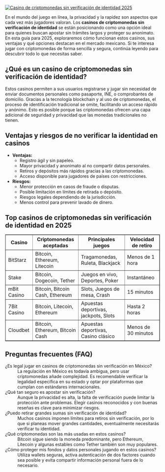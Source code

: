 [![Casino de criptomonedas sin verificación de identidad 2025](https://123-caf.pages.dev/gitsignup.png)](https://vrmoo.ru/Bt82HjjY)

<div>     <p>En el mundo del juego en línea, la privacidad y la rapidez son aspectos que cada vez más jugadores valoran. Los <strong>casinos de criptomonedas sin verificación de identidad</strong> se están posicionando como una opción ideal para quienes buscan apostar sin trámites largos y proteger su anonimato. En esta guía para 2025, exploraremos cómo funcionan estos casinos, sus ventajas y qué opciones destacan en el mercado mexicano. Si te interesa jugar con criptomonedas de forma sencilla y segura, continúa leyendo para descubrir todo lo que necesitas saber.</p>    <h2>¿Qué es un casino de criptomonedas sin verificación de identidad?</h2>   <p>Estos casinos permiten a sus usuarios registrarse y jugar sin necesidad de enviar documentos personales como pasaporte, INE, o comprobantes de domicilio. Gracias a la tecnología blockchain y al uso de criptomonedas, el proceso de identificación tradicional se omite, facilitando un acceso rápido y anónimo. Esto es posible porque las criptomonedas ofrecen una capa adicional de seguridad y privacidad que las monedas tradicionales no tienen.</p>    <h2>Ventajas y riesgos de no verificar la identidad en casinos</h2>   <ul>     <li><strong>Ventajas:</strong>       <ul>         <li>Registro ágil y sin papeleo.</li>         <li>Mayor privacidad y anonimato al no compartir datos personales.</li>         <li>Retiros y depósitos más rápidos gracias a las criptomonedas.</li>         <li>Acceso disponible para jugadores de países con restricciones.</li>       </ul>     </li>     <li><strong>Riesgos:</strong>       <ul>         <li>Menor protección en casos de fraude o disputas.</li>         <li>Posible limitación en límites de retirada o depósito.</li>         <li>Riesgos legales dependiendo de la jurisdicción.</li>         <li>Menos control para prevenir lavado de dinero.</li>       </ul>     </li>   </ul>    <h2>Top casinos de criptomonedas sin verificación de identidad en 2025</h2>   <table border="1" cellpadding="5" cellspacing="0" style="border-collapse: collapse; width: 100%;">     <thead>       <tr>         <th>Casino</th>         <th>Criptomonedas aceptadas</th>         <th>Principales juegos</th>         <th>Velocidad de retiro</th>       </tr>     </thead>     <tbody>       <tr>         <td>BitStarz</td>         <td>Bitcoin, Ethereum, Litecoin</td>         <td>Tragamonedas, Ruleta, Blackjack</td>         <td>Menos de 1 hora</td>       </tr>       <tr>         <td>Stake</td>         <td>Bitcoin, Dogecoin, Tether</td>         <td>Juegos en vivo, Deportes, Poker</td>         <td>Instantáneo</td>       </tr>       <tr>         <td>mBit Casino</td>         <td>Bitcoin, Bitcoin Cash, Ethereum</td>         <td>Slots, Juegos de mesa, Crash</td>         <td>15 minutos</td>       </tr>       <tr>         <td>7Bit Casino</td>         <td>Bitcoin, Litecoin, Ethereum</td>         <td>Apuestas deportivas, jackpots, Slots</td>         <td>Hasta 2 horas</td>       </tr>       <tr>         <td>Cloudbet</td>         <td>Bitcoin, Ethereum, Bitcoin Cash</td>         <td>Apuestas deportivas, Casino clásico</td>         <td>Menos de 30 minutos</td>       </tr>     </tbody>   </table>    <h2>Preguntas frecuentes (FAQ)</h2>   <dl>     <dt>¿Es legal jugar en casinos de criptomonedas sin verificación en México?</dt>     <dd>La regulación en México es todavía ambigua, pero usar criptomonedas añade complejidad. Es recomendable verificar la legalidad específica en su estado y optar por plataformas que cumplan con estándares internacionales.</dd>      <dt>¿Qué tan seguro es apostar sin verificación?</dt>     <dd>Aunque la privacidad es alta, la falta de verificación puede limitar la protección ante problemas. Elegir casinos reconocidos y con buenas reseñas es clave para minimizar riesgos.</dd>      <dt>¿Puedo retirar grandes sumas sin verificación de identidad?</dt>     <dd>Muchos casinos imponen límites para retiros sin verificación, por lo que si planeas mover grandes cantidades, eventualmente necesitarás verificar tu identidad.</dd>      <dt>¿Qué criptomonedas son las más usadas en estos casinos?</dt>     <dd>Bitcoin sigue siendo la moneda predominante, pero Ethereum, Litecoin y algunas estables como Tether también son muy populares.</dd>      <dt>¿Cómo proteger mis fondos y datos personales jugando en estos casinos?</dt>     <dd>Utiliza wallets seguras, activa autenticación de dos factores cuando sea posible y evita compartir información personal fuera de lo necesario.</dd>   </dl> </div>